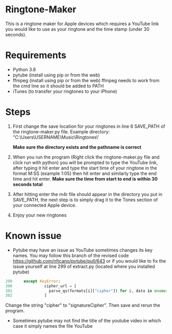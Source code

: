 # Ringtone-Maker
This is a ringtone maker for Apple devices which requires a YouTube link you would like to use as your ringtone and the time stamp (under 30 seconds).

# Requirements
- Python 3.8
- pytube (install using pip or from the web)
- ffmpeg (install using pip or from the web) 
ffmpeg needs to work from the cmd line so it should be added to PATH
- iTunes (to transfer your ringtones to your iPhone)

# Steps

1. First change the save location for your ringtones in line 6 SAVE_PATH of the ringtone-maker.py file.
Example directory: "C:\\Users\\USERNAME\\Music\\Ringtones\\'

    **Make sure the directory exists and the pathname is correct**

2. When you run the program (Right click the ringtone-maker.py file and click run with python) you will be prompted to type the YouTube link, after typing it hit enter and type the start time of your ringtone in the format M:SS (example 1:05) then hit enter and similarly type the end time and hit enter. **Make sure the time from start to end is within 30 seconds total**
3. After hitting enter the m4r file should appear in the directory you put in SAVE_PATH, the next step is to simply drag it to the Tones section of your connected Apple device.
4. Enjoy your new ringtones


# Known issue
- Pytube may have an issue as YouTube sometimes changes its key names. You may follow this branch of the revised code 
https://github.com/nficano/pytube/pull/643
or if you would like to fix the issue yourself at line 299 of extract.py (located where you installed pytube)

```python
299     except KeyError:
300              cipher_url = [
301                parse_qs(formats[i]["cipher"]) for i, data in enumerate(formats)
302              ]
```

Change the string "cipher" to "signatureCipher". Then save and rerun the program.

- Sometimes pytube may not find the title of the youtube video in which case it simply names the file YouTube
